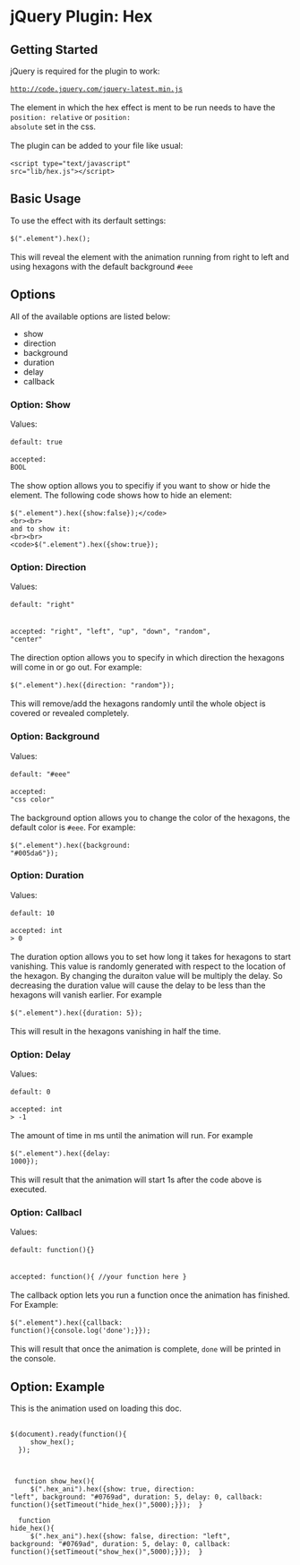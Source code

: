 jQuery Plugin: Hex
=====================

Getting Started
---------------------

jQuery is required for the plugin to work:<br><br>
<code>http://code.jquery.com/jquery-latest.min.js</code>
<br><br>
The element in which the hex effect is ment to be run needs to have the <code>position: relative</code> or <code>position: absolute</code> set in the css.
<br><br>
The plugin can be added to your file like usual:<br><br>
<code>&lt;script type="text/javascript" src="lib/hex.js"&gt;&lt;/script&gt;</code>


Basic Usage
----------------------

To use the effect with its derfault settings:
<br><br>
<code>$(".element").hex();</code>
<br><br>
This will reveal the element with the animation running from right to left and using hexagons with the default background <code>#eee</code>


Options
----------------------

All of the available options are listed below:
<br>
<ul>
  <li>show</li>
  <li>direction</li>
  <li>background</li>
  <li>duration</li>
  <li>delay</li>
  <li>callback</li>
</ul>


### Option: Show

Values:
<br><br>
<code>default: true </code><br><br><code>accepted: BOOL</code>
<br><br>
The show option allows you to specifiy if you want to show or hide the element. The following code shows how to hide an element:
<br><br>
<code>$(".element").hex({show:false});</code>
<br><br>
and to show it:
<br><br>
<code>$(".element").hex({show:true});</code>


### Option: Direction

Values:
<br><br>
<code>default: "right" </code><br><br><code>accepted: "right", "left", "up", "down", "random", "center"</code>
<br><br>
The direction option allows you to specify in which direction the hexagons will come in or go out. For example:
<br><br>
<code>$(".element").hex({direction: "random"});</code>
<br><br>
This will remove/add the hexagons randomly until the whole object is covered or revealed completely.


### Option: Background

Values:
<br><br>
<code>default: "#eee" </code><br><br><code>accepted: "css color"</code>
<br><br>
The background option allows you to change the color of the hexagons, the default color is <code>#eee</code>. For example:
<br><br>
<code>$(".element").hex({background: "#005da6"});</code>


### Option: Duration

Values:
<br><br>
<code>default: 10 </code><br><br><code>accepted: int &gt; 0</code>
<br><br>
The duration option allows you to set how long it takes for hexagons to start vanishing. This value is randomly generated with respect to the location of the hexagon. By changing the duraiton value will be multiply the delay. So decreasing the duration value will cause the delay to be less than the hexagons will vanish earlier. For example
<br><br>
<code>$(".element").hex({duration: 5});</code>
<br><br>
This will result in the hexagons vanishing in half the time.
    

### Option: Delay

Values:
<br><br>
<code>default: 0 </code><br><br><code>accepted: int &gt; -1</code>
<br><br>
The amount of time in ms until the animation will run. For example
<br><br>
<code>$(".element").hex({delay: 1000});</code>
<br><br>
This will result that the animation will start 1s after the code above is executed.


### Option: Callbacl

Values:
<br><br>
<code>default: function(){} </code><br><br><code>accepted: function(){ //your function here }</code>
<br><br>
The callback option lets you run a function once the animation has finished. For Example:
<br><br>
<code>$(".element").hex({callback: function(){console.log('done');}});</code>
<br><br>
This will result that once the animation is complete, <code>done</code> will be printed in the console.

## Option: Example
      
This is the animation used on loading this doc.
<br><br>
<code>
$(document).ready(function(){<br>
&nbsp;&nbsp;&nbsp;&nbsp;show_hex();<br>
&nbsp;});<br>
<br><br>
&nbsp;function show_hex(){<br>
&nbsp;&nbsp;&nbsp;&nbsp;$(".hex_ani").hex({show: true, direction: "left", background: "#0769ad", duration: 5, delay: 0, callback: function(){setTimeout("hide_hex()",5000);}});
&nbsp;}
<br><br>
&nbsp;function hide_hex(){<br>
&nbsp;&nbsp;&nbsp;&nbsp;$(".hex_ani").hex({show: false, direction: "left", background: "#0769ad", duration: 5, delay: 0, callback: function(){setTimeout("show_hex()",5000);}});
&nbsp;}
</code>